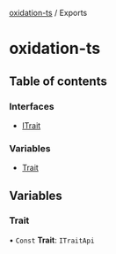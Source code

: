 [oxidation-ts](README.md) / Exports

# oxidation-ts

## Table of contents

### Interfaces

- [ITrait](interfaces/ITrait.md)

### Variables

- [Trait](modules.md#trait)

## Variables

### Trait

• `Const` **Trait**: `ITraitApi`
